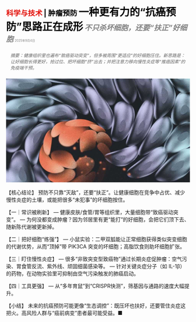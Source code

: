 <span style="color:#E3120B; font-size:14.9pt; font-weight:bold;">科学与技术</span> <span style="color:#000000; font-size:14.9pt; font-weight:bold;">| 肿瘤预防</span>
<span style="color:#000000; font-size:21.0pt; font-weight:bold;">一种更有力的“抗癌预防”思路正在成形</span>
<span style="color:#808080; font-size:14.9pt; font-weight:bold; font-style:italic;">不只杀坏细胞，还要“扶正”好细胞</span>
<span style="color:#808080; font-size:6.2pt;">2025年9月4日</span>

<div style="padding:8px 12px; color:#666; font-size:9.0pt; font-style:italic; margin:12px 0;">
摘要：健康组织里也遍布“致癌驱动突变”，但多被周围“更适应”的好细胞压住。新思路是：让好细胞长得更好，抢过位、把坏细胞“挤”出去；并把注意力移向慢性炎症等“推癌因素”的免疫端干预。
</div>

![](../images/064_Scientists_are_discovering_a_powerful_new_way_to_prevent_can/p0262_img01.jpeg)

【核心结论】
预防不只靠“灭敌”，还要“扶正”。让健康细胞在竞争中占优、减少慢性炎症的土壤，或能把很多“未犯事”的坏细胞按住。

【一｜常识被刷新】
— 健康皮肤/食管/胃等组织里，大量细胞带“致癌驱动突变”。
— 为何没都变成肿瘤？因为邻居里有更“能打”的好细胞，会把它们顶下去、随新陈代谢被更新掉。

【二｜把好细胞“练强”】
— 小鼠实验：二甲双胍能让正常细胞获得类似突变细胞的代谢优势，从而“顶掉”带 PIK3CA 突变的坏细胞；高脂饮食则助坏细胞扩张。

【三｜盯住慢性炎症】
— 很多“非致突变型致癌物”通过长期炎症促肿瘤：空气污染、胃食管反流、紫外线、顽固细菌感染等。
— 针对关键炎症分子（如 IL-1β）的药物，在动物实验里可抑制由空气污染触发的肺癌启动。

【四｜工具更强】
— 从“多年育鼠”到“CRISPR快测”，筛基因与通路的速度大幅提升。

【小结】
未来的抗癌预防可能更像“生态调控”：既压坏也扶好，还要管住炎症这把火。高风险人群与“癌前病变”患者最可能受益。■


